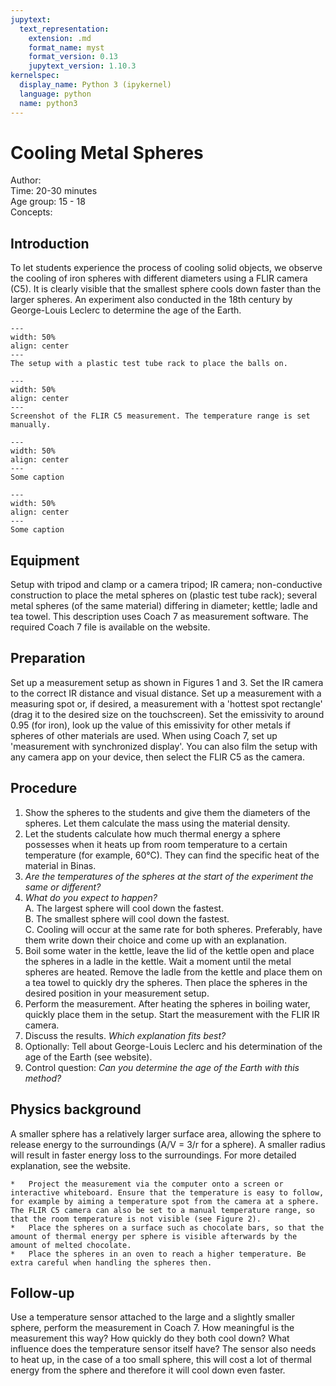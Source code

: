 ```yaml
---
jupytext:
  text_representation:
    extension: .md
    format_name: myst
    format_version: 0.13
    jupytext_version: 1.10.3
kernelspec:
  display_name: Python 3 (ipykernel)
  language: python
  name: python3
---
```


# Cooling Metal Spheres

Author:     \
Time:	  	20-30 minutes\
Age group:	15 - 18\
Concepts:	

## Introduction
To let students experience the process of cooling solid objects, we observe the cooling of iron spheres with different diameters using a FLIR camera (C5). It is clearly visible that the smallest sphere cools down faster than the larger spheres. An experiment also conducted in the 18th century by George-Louis Leclerc to determine the age of the Earth.

```{figure} dm75_figure1.jpeg
---
width: 50%
align: center
---
The setup with a plastic test tube rack to place the balls on.
```


```{figure} dm75_figure2.jpg
---
width: 50%
align: center
---
Screenshot of the FLIR C5 measurement. The temperature range is set manually.
```


```{figure} dm75_figure3.jpeg
---
width: 50%
align: center
---
Some caption
```

```{figure} dm75_figure4.jpg
---
width: 50%
align: center
---
Some caption
```

## Equipment
Setup with tripod and clamp or a camera tripod; IR camera; non-conductive construction to place the metal spheres on (plastic test tube rack); several metal spheres (of the same material) differing in diameter; kettle; ladle and tea towel.
This description uses Coach 7 as measurement software. The required Coach 7 file is available on the website.

## Preparation
Set up a measurement setup as shown in Figures 1 and 3. Set the IR camera to the correct IR distance and visual distance. Set up a measurement with a measuring spot or, if desired, a measurement with a 'hottest spot rectangle' (drag it to the desired size on the touchscreen). Set the emissivity to around 0.95 (for iron), look up the value of this emissivity for other metals if spheres of other materials are used.
When using Coach 7, set up 'measurement with synchronized display'. You can also film the setup with any camera app on your device, then select the FLIR C5 as the camera.

## Procedure
1. Show the spheres to the students and give them the diameters of the spheres. Let them calculate the mass using the material density.
2. Let the students calculate how much thermal energy a sphere possesses when it heats up from room temperature to a certain temperature (for example, 60°C). They can find the specific heat of the material in Binas.
3. *Are the temperatures of the spheres at the start of the experiment the same or different?*
4. *What do you expect to happen?* \
A. The largest sphere will cool down the fastest.\
B. The smallest sphere will cool down the fastest.\
C. Cooling will occur at the same rate for both spheres.
Preferably, have them write down their choice and come up with an explanation.
5. Boil some water in the kettle, leave the lid of the kettle open and place the spheres in a ladle in the kettle. Wait a moment until the metal spheres are heated. Remove the ladle from the kettle and place them on a tea towel to quickly dry the spheres. Then place the spheres in the desired position in your measurement setup.
6. Perform the measurement. After heating the spheres in boiling water, quickly place them in the setup. Start the measurement with the FLIR IR camera.
7. Discuss the results. *Which explanation fits best?*
8. Optionally: Tell about George-Louis Leclerc and his determination of the age of the Earth (see website).
9. Control question: *Can you determine the age of the Earth with this method?*

## Physics background
A smaller sphere has a relatively larger surface area, allowing the sphere to release energy to the surroundings (A/V = 3/r for a sphere). A smaller radius will result in faster energy loss to the surroundings. For more detailed explanation, see the website.

```{tip}
*	Project the measurement via the computer onto a screen or interactive whiteboard. Ensure that the temperature is easy to follow, for example by aiming a temperature spot from the camera at a sphere. The FLIR C5 camera can also be set to a manual temperature range, so that the room temperature is not visible (see Figure 2).
*	Place the spheres on a surface such as chocolate bars, so that the amount of thermal energy per sphere is visible afterwards by the amount of melted chocolate.
*	Place the spheres in an oven to reach a higher temperature. Be extra careful when handling the spheres then.
```

## Follow-up
Use a temperature sensor attached to the large and a slightly smaller sphere, perform the measurement in Coach 7. How meaningful is the measurement this way? How quickly do they both cool down? What influence does the temperature sensor itself have? The sensor also needs to heat up, in the case of a too small sphere, this will cost a lot of thermal energy from the sphere and therefore it will cool down even faster.

